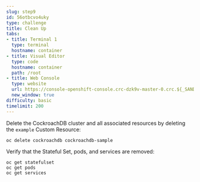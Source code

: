 ```yaml
---
slug: step9
id: 56otbcvo4uky
type: challenge
title: Clean Up
tabs:
- title: Terminal 1
  type: terminal
  hostname: container
- title: Visual Editor
  type: code
  hostname: container
  path: /root
- title: Web Console
  type: website
  url: https://console-openshift-console.crc-dzk9v-master-0.crc.${_SANDBOX_ID}.instruqt.io
  new_window: true
difficulty: basic
timelimit: 200
---
```

Delete the CockroachDB cluster and all associated resources by deleting the `example` Custom Resource:

```
oc delete cockroachdb cockroachdb-sample
```

Verify that the Stateful Set, pods, and services are removed:

```
oc get statefulset
oc get pods
oc get services
```